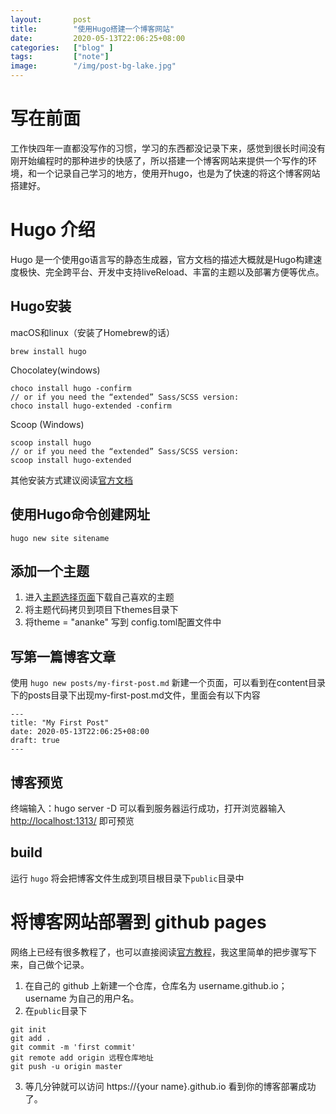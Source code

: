 ```yaml
---
layout:       post
title:        "使用Hugo搭建一个博客网站"
date:         2020-05-13T22:06:25+08:00
categories:   ["blog" ]
tags:         ["note"]
image:        "/img/post-bg-lake.jpg"
---
```


# 写在前面
工作快四年一直都没写作的习惯，学习的东西都没记录下来，感觉到很长时间没有刚开始编程时的那种进步的快感了，所以搭建一个博客网站来提供一个写作的环境，和一个记录自己学习的地方，使用开hugo，也是为了快速的将这个博客网站搭建好。

# Hugo 介绍
Hugo 是一个使用go语言写的静态生成器，官方文档的描述大概就是Hugo构建速度极快、完全跨平台、开发中支持liveReload、丰富的主题以及部署方便等优点。

## Hugo安装
macOS和linux（安装了Homebrew的话）
```
brew install hugo
```
Chocolatey(windows)
```
choco install hugo -confirm
// or if you need the “extended” Sass/SCSS version:
choco install hugo-extended -confirm 
```
Scoop (Windows)
```
scoop install hugo
// or if you need the “extended” Sass/SCSS version:
scoop install hugo-extended
```
其他安装方式建议阅读[官方文档](https://gohugo.io/getting-started/installing/)

## 使用Hugo命令创建网址
```
hugo new site sitename
```
## 添加一个主题
1. 进入[主题选择页面](https://themes.gohugo.io/)下载自己喜欢的主题
2. 将主题代码拷贝到项目下themes目录下
3. 将theme = "ananke" 写到 config.toml配置文件中

## 写第一篇博客文章
使用 `hugo new posts/my-first-post.md` 新建一个页面，可以看到在content目录下的posts目录下出现my-first-post.md文件，里面会有以下内容
```
---
title: "My First Post"
date: 2020-05-13T22:06:25+08:00
draft: true
---
```
## 博客预览
终端输入：hugo server -D 可以看到服务器运行成功，打开浏览器输入 [http://localhost:1313/](http://localhost:1313/) 即可预览

## build
运行 `hugo` 将会把博客文件生成到项目根目录下`public`目录中

# 将博客网站部署到 github pages
网络上已经有很多教程了，也可以直接阅读[官方教程](https://pages.github.com/)，我这里简单的把步骤写下来，自己做个记录。

1. 在自己的 github 上新建一个仓库，仓库名为 username.github.io；username 为自己的用户名。
2. 在`public`目录下
```
git init 
git add .
git commit -m 'first commit'
git remote add origin 远程仓库地址
git push -u origin master
```
3. 等几分钟就可以访问  https://{your name}.github.io 看到你的博客部署成功了。